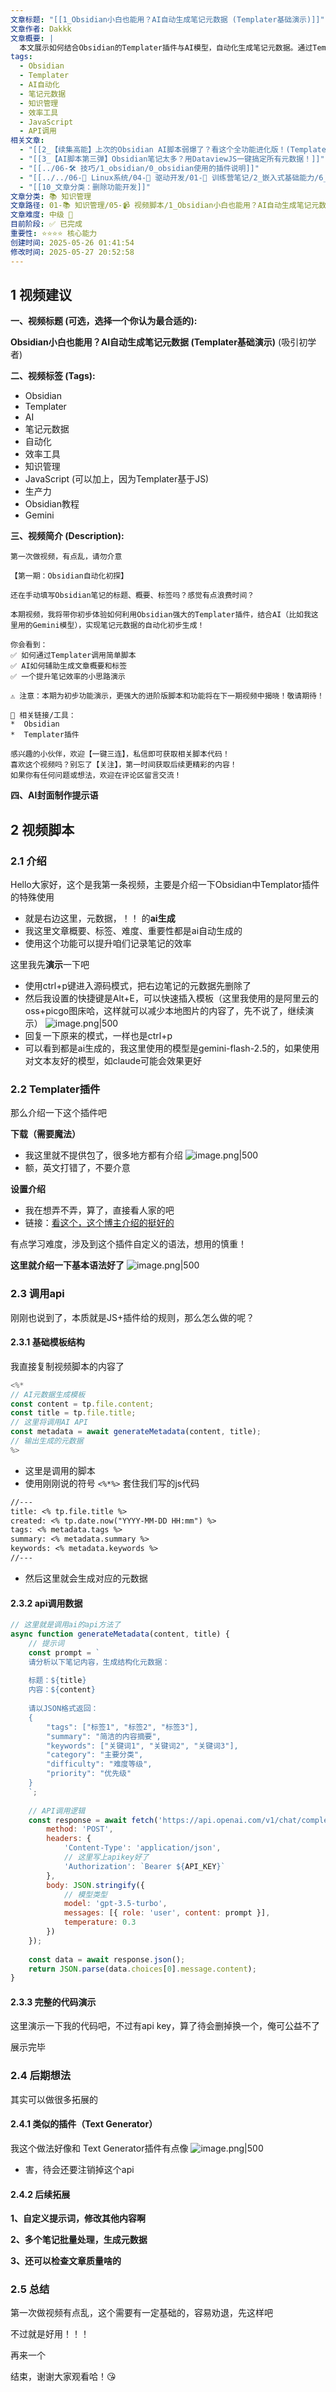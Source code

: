 ```yaml
---
文章标题: "[[1_Obsidian小白也能用？AI自动生成笔记元数据 (Templater基础演示)]]"
文章作者: Dakkk
文章概要: |
  本文展示如何结合Obsidian的Templater插件与AI模型，自动化生成笔记元数据。通过Templater调用JavaScript脚本与AI API交互，分析笔记内容并返回结构化数据，显著提升Obsidian笔记创建和管理效率，减少手动填写耗时。
tags:
  - Obsidian
  - Templater
  - AI自动化
  - 笔记元数据
  - 知识管理
  - 效率工具
  - JavaScript
  - API调用
相关文章:
  - "[[2_【续集高能】上次的Obsidian AI脚本弱爆了？看这个全功能进化版！(Templater)]]"
  - "[[3_【AI脚本第三弹】Obsidian笔记太多？用DataviewJS一键搞定所有元数据！]]"
  - "[[../06-🛠️ 技巧/1_obsidian/0_obsidian使用的插件说明]]"
  - "[[../../06-🐧 Linux系统/04-🔌 驱动开发/01-📝 训练营笔记/2_嵌入式基础能力/6_Linux应用开发/1_学习思维导图]]"
  - "[[10_文章分类：删除功能开发]]"
文章分类: 📚 知识管理
文章路径: 01-📚 知识管理/05-📹 视频脚本/1_Obsidian小白也能用？AI自动生成笔记元数据 (Templater基础演示).md
文章难度: 中级 🌳
目前阶段: ✅ 已完成
重要性: ⭐⭐⭐⭐ 核心能力
创建时间: 2025-05-26 01:41:54
修改时间: 2025-05-27 20:52:58
---
```


## 1 视频建议

**一、视频标题 (可选，选择一个你认为最合适的):**

**Obsidian小白也能用？AI自动生成笔记元数据 (Templater基础演示)** (吸引初学者)

**二、视频标签 (Tags):**

- Obsidian
- Templater
- AI
- 笔记元数据
- 自动化
- 效率工具
- 知识管理
- JavaScript (可以加上，因为Templater基于JS)
- 生产力
- Obsidian教程
- Gemini

**三、视频简介 (Description):**

```
第一次做视频，有点乱，请勿介意

【第一期：Obsidian自动化初探】

还在手动填写Obsidian笔记的标题、概要、标签吗？感觉有点浪费时间？

本期视频，我将带你初步体验如何利用Obsidian强大的Templater插件，结合AI（比如我这里用的Gemini模型），实现笔记元数据的自动化初步生成！

你会看到：
✅ 如何通过Templater调用简单脚本
✅ AI如何辅助生成文章概要和标签
✅ 一个提升笔记效率的小思路演示

⚠️ 注意：本期为初步功能演示，更强大的进阶版脚本和功能将在下一期视频中揭晓！敬请期待！

🔗 相关链接/工具：
*  Obsidian
*  Templater插件

感兴趣的小伙伴，欢迎【一键三连】，私信即可获取相关脚本代码！
喜欢这个视频吗？别忘了【关注】，第一时间获取后续更精彩的内容！
如果你有任何问题或想法，欢迎在评论区留言交流！
```

**四、AI封面制作提示语**

## 2 视频脚本

### 2.1 介绍

Hello大家好，这个是我第一条视频，主要是介绍一下Obsidian中Templator插件的特殊使用
- 就是右边这里，元数据，！！ 的**ai生成**
- 我这里文章概要、标签、难度、重要性都是ai自动生成的
- 使用这个功能可以提升咱们记录笔记的效率

这里我先**演示**一下吧
- 使用ctrl+p键进入源码模式，把右边笔记的元数据先删除了
- 然后我设置的快捷键是Alt+E，可以快速插入模板（这里我使用的是阿里云的oss+picgo图床哈，这样就可以减少本地图片的内容了，先不说了，继续演示）
  ![image.png|500](https://my-obsidian-image.oss-cn-guangzhou.aliyuncs.com/2025/05/419703a6c5e5e9e17e4d27f04abfa7dd.png)
- 回复一下原来的模式，一样也是ctrl+p
- 可以看到都是ai生成的，我这里使用的模型是gemini-flash-2.5的，如果使用对文本友好的模型，如claude可能会效果更好

### 2.2 Templater插件

那么介绍一下这个插件吧

**下载（需要魔法）**
- 我这里就不提供包了，很多地方都有介绍
  ![image.png|500](https://my-obsidian-image.oss-cn-guangzhou.aliyuncs.com/2025/05/9e4a939b2a8dacd7c928f052b9a0cad3.png)
- 额，英文打错了，不要介意

**设置介绍**
- 我在想弄不弄，算了，直接看人家的吧
- 链接：[看这个，这个博主介绍的挺好的](https://www.bilibili.com/video/BV1c64y1W7c2/?spm_id_from=333.1007.top_right_bar_window_history.content.click&vd_source=268c1f3b89c763db9597d10733d3c3a3)

有点学习难度，涉及到这个插件自定义的语法，想用的慎重！

**这里就介绍一下基本语法好了**
![image.png|500](https://my-obsidian-image.oss-cn-guangzhou.aliyuncs.com/2025/05/d37d3eaa8ecb262a068e585c942e44a5.png)

### 2.3 调用api

刚刚也说到了，本质就是JS+插件给的规则，那么怎么做的呢？

#### 2.3.1 基础模板结构

我直接复制视频脚本的内容了

```javascript
<%*
// AI元数据生成模板
const content = tp.file.content;
const title = tp.file.title;
// 这里将调用AI API
const metadata = await generateMetadata(content, title);
// 输出生成的元数据
%>
```
- 这里是调用的脚本
- 使用刚刚说的符号 `<%*%>`  套住我们写的js代码

```txt
//---
title: <% tp.file.title %>
created: <% tp.date.now("YYYY-MM-DD HH:mm") %>
tags: <% metadata.tags %>
summary: <% metadata.summary %>
keywords: <% metadata.keywords %>
//---
```
- 然后这里就会生成对应的元数据

#### 2.3.2 api调用数据

```javascript
// 这里就是调用ai的api方法了
async function generateMetadata(content, title) {
	// 提示词
    const prompt = `
    请分析以下笔记内容，生成结构化元数据：
    
    标题：${title}
    内容：${content}
    
    请以JSON格式返回：
    {
        "tags": ["标签1", "标签2", "标签3"],
        "summary": "简洁的内容摘要",
        "keywords": ["关键词1", "关键词2", "关键词3"],
        "category": "主要分类",
        "difficulty": "难度等级",
        "priority": "优先级"
    }
    `;
    
    // API调用逻辑
    const response = await fetch('https://api.openai.com/v1/chat/completions', {
        method: 'POST',
        headers: {
            'Content-Type': 'application/json',
            // 这里写上apikey好了
            'Authorization': `Bearer ${API_KEY}`
        },
        body: JSON.stringify({
	        // 模型类型
            model: 'gpt-3.5-turbo',
            messages: [{ role: 'user', content: prompt }],
            temperature: 0.3
        })
    });
    
    const data = await response.json();
    return JSON.parse(data.choices[0].message.content);
}
```

#### 2.3.3 完整的代码演示

这里演示一下我的代码吧，不过有api key，算了待会删掉换一个，俺可公益不了

展示完毕

### 2.4 后期想法

其实可以做很多拓展的

#### 2.4.1 类似的插件（Text Generator）
我这个做法好像和 Text Generator插件有点像
![image.png|500](https://my-obsidian-image.oss-cn-guangzhou.aliyuncs.com/2025/05/6322ceb806b4bfce5d7ddda36ae8412f.png)

- 害，待会还要注销掉这个api

#### 2.4.2 后续拓展

**1、自定义提示词，修改其他内容啊**

**2、多个笔记批量处理，生成元数据**

**3、还可以检查文章质量啥的**

### 2.5 总结

第一次做视频有点乱，这个需要有一定基础的，容易劝退，先这样吧

不过就是好用！！！

再来一个

结束，谢谢大家观看哈！😘


